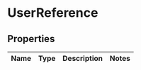 

# UserReference

## Properties

Name | Type | Description | Notes
------------ | ------------- | ------------- | -------------



